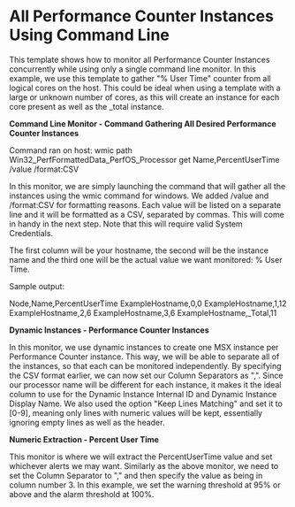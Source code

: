 <strong>All Performance Counter Instances Using Command Line</strong>
====================================================
This template shows how to monitor all Performance Counter Instances concurrently while using only a single command line monitor. In this example, we use this template to gather "% User Time" counter from all logical cores on the host. This could be ideal when using a template with a large or unknown number of cores, as this will create an instance for each core present as well as the _total instance.

<strong>Command Line Monitor - Command Gathering All Desired Performance Counter Instances</strong>

Command ran on host:
wmic path Win32_PerfFormattedData_PerfOS_Processor get Name,PercentUserTime /value /format:CSV

In this monitor, we are simply launching the command that will gather all the instances using the wmic command for windows. We added /value and /format:CSV for formatting reasons. Each value will be listed on a separate line and it will be formatted as a CSV, separated by commas. This will come in handy in the next step. Note that this will require valid System Credentials.

The first column will be your hostname, the second will be the instance name and the third one will be the actual value we want monitored: % User Time.

Sample output:

Node,Name,PercentUserTime
ExampleHostname,0,0
ExampleHostname,1,12
ExampleHostname,2,6
ExampleHostname,3,6
ExampleHostname,_Total,11

<strong>Dynamic Instances - Performance Counter Instances</strong>

In this monitor, we use dynamic instances to create one MSX instance per Performance Counter instance. This way, we will be able to separate all of the instances, so that each can be monitored independently. By specifying the CSV format earlier, we can now set our Column Separators as ",". Since our processor name will be different for each instance, it makes it the ideal column to use for the Dynamic Instance Internal ID and Dynamic Instance Display Name. We also used the option "Keep Lines Matching" and set it to [0-9], meaning only lines with numeric values will be kept, essentially ignoring empty lines as well as the header.

<strong>Numeric Extraction - Percent User Time</strong>

This monitor is where we will extract the PercentUserTime value and set whichever alerts we may want. Similarly as the above monitor, we need to set the Column Separator to "," and then specify the value as being in column number 3. In this example, we set the warning threshold at 95% or above and the alarm threshold at 100%.
